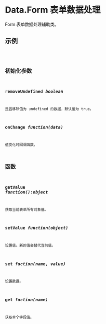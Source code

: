 # Data.Form 表单数据处理

Form 表单数据处理辅助类。

## 示例

<code name="example" />

## 初始化参数

### removeUndefined *boolean*

是否移除值为 undefined 的数据，默认值为 true。

### onChange *function(data)*

值变化时回调函数。

## 函数

### getValue *function():object*
获取当前表单所有对象值。

### setValue *function(object)*
设置值。新的值会替代当前值。

### set *fuction(name, value)*
设置数据。

### get *fuction(name)*
获取单个字段值。
